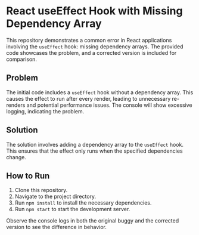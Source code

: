 # React useEffect Hook with Missing Dependency Array

This repository demonstrates a common error in React applications involving the `useEffect` hook: missing dependency arrays.  The provided code showcases the problem, and a corrected version is included for comparison.

## Problem

The initial code includes a `useEffect` hook without a dependency array.  This causes the effect to run after every render, leading to unnecessary re-renders and potential performance issues.  The console will show excessive logging, indicating the problem.

## Solution

The solution involves adding a dependency array to the `useEffect` hook.  This ensures that the effect only runs when the specified dependencies change.

## How to Run

1. Clone this repository.
2. Navigate to the project directory.
3. Run `npm install` to install the necessary dependencies.
4. Run `npm start` to start the development server.

Observe the console logs in both the original buggy and the corrected version to see the difference in behavior.